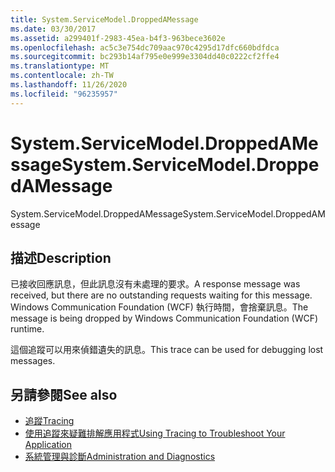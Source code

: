```yaml
---
title: System.ServiceModel.DroppedAMessage
ms.date: 03/30/2017
ms.assetid: a299401f-2983-45ea-b4f3-963bece3602e
ms.openlocfilehash: ac5c3e754dc709aac970c4295d17dfc660bdfdca
ms.sourcegitcommit: bc293b14af795e0e999e3304dd40c0222cf2ffe4
ms.translationtype: MT
ms.contentlocale: zh-TW
ms.lasthandoff: 11/26/2020
ms.locfileid: "96235957"
---
```

# <a name="systemservicemodeldroppedamessage"></a><span data-ttu-id="7518c-102">System.ServiceModel.DroppedAMessage</span><span class="sxs-lookup"><span data-stu-id="7518c-102">System.ServiceModel.DroppedAMessage</span></span>

<span data-ttu-id="7518c-103">System.ServiceModel.DroppedAMessage</span><span class="sxs-lookup"><span data-stu-id="7518c-103">System.ServiceModel.DroppedAMessage</span></span>  
  
## <a name="description"></a><span data-ttu-id="7518c-104">描述</span><span class="sxs-lookup"><span data-stu-id="7518c-104">Description</span></span>  

 <span data-ttu-id="7518c-105">已接收回應訊息，但此訊息沒有未處理的要求。</span><span class="sxs-lookup"><span data-stu-id="7518c-105">A response message was received, but there are no outstanding requests waiting for this message.</span></span> <span data-ttu-id="7518c-106">Windows Communication Foundation (WCF) 執行時間，會捨棄訊息。</span><span class="sxs-lookup"><span data-stu-id="7518c-106">The message is being dropped by Windows Communication Foundation (WCF) runtime.</span></span>  
  
 <span data-ttu-id="7518c-107">這個追蹤可以用來偵錯遺失的訊息。</span><span class="sxs-lookup"><span data-stu-id="7518c-107">This trace can be used for debugging lost messages.</span></span>  
  
## <a name="see-also"></a><span data-ttu-id="7518c-108">另請參閱</span><span class="sxs-lookup"><span data-stu-id="7518c-108">See also</span></span>

- [<span data-ttu-id="7518c-109">追蹤</span><span class="sxs-lookup"><span data-stu-id="7518c-109">Tracing</span></span>](index.md)
- [<span data-ttu-id="7518c-110">使用追蹤來疑難排解應用程式</span><span class="sxs-lookup"><span data-stu-id="7518c-110">Using Tracing to Troubleshoot Your Application</span></span>](using-tracing-to-troubleshoot-your-application.md)
- [<span data-ttu-id="7518c-111">系統管理與診斷</span><span class="sxs-lookup"><span data-stu-id="7518c-111">Administration and Diagnostics</span></span>](../index.md)
